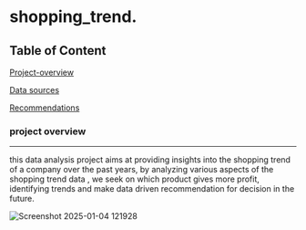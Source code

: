 # shopping_trend.

## Table of Content
[Project-overview](#project-overview)

[Data sources](#data-sources)

[Recommendations](#recommendations)
### project overview
---
this data analysis project aims at providing insights into the shopping trend of a company over the past years, by analyzing various aspects of the shopping trend data , we seek on which product gives more profit, identifying trends and make data driven recommendation for decision in the future.


![Screenshot 2025-01-04 121928](https://github.com/user-attachments/assets/27d8d9e7-d97e-4514-bf14-3093880407ca)
